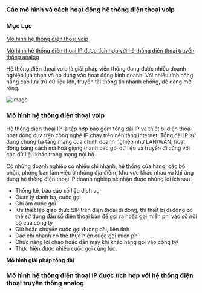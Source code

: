 ### Các mô hình và cách hoạt động hệ thống điện thoại voip

### Mục Lục

[Mô hình hệ thống điện thoại voip](#1)

[Mô hình hệ thống điện thoại IP được tích hợp với hệ thống điện thoại truyền thống analog](#2)

Hệ thống điện thoại voip là giải pháp viễn thông đang được nhiều doanh nghiệp lựa chọn và áp dụng vào hoạt động kinh doanh. 
Với nhiều tính năng nâng cao lưu trữ dữ liệu lớn, truyền tải thông tin nhanh chóng, dễ dàng mở rộng.

![image](https://user-images.githubusercontent.com/69178270/136925042-abd9cfb1-a95a-40f6-bb8b-9a176b2e66fc.png)

### <a name="1"> Mô hình hệ thống điện thoại voip </a>

Hệ thống điện thoại IP là tập hợp bao gồm tổng đài IP và thiết bị điện thoại hoạt động dựa trên công nghệ IP chạy trên nền tảng internet. Tổng đài IP sử dụng chung hạ tầng mạng của chính doanh nghiệp như LAN/WAN, hoạt động bằng cách mã hoá giọng thành các gói dữ liệu và truyền đi cũng với các dữ liệu khác trong mạng nội bộ.

Có những doanh nghiệp có nhiều chi nhánh, hệ thống cửa hàng, các bộ phận, phòng ban làm việc ở những địa điểm, khu vực khác nhau và khi ứng dụng hệ thống điện thoại IP doanh nghiệp sẽ nhận được những lợi ích sau:

 - Thống kê, báo cáo số liệu dịch vụ
 - Quản lý danh bạ, cuộc gọi
 - Ghi âm cuộc gọi
 - Khi thiết lập giao thức SIP trên điện thoại di động, thì thiết bị di động có thể sử dụng đầu số điện thoại bàn để gọi ra hoặc gọi miễn phí vào số nội bộ của công ty
 - Giữ hoặc chuyển cuộc gọi đường dài, liên tỉnh
 - Các chi nhánh có thể thực hiện cuộc gọi miễn phí
 - Chức năng lời chào hoặc dẫn máy khi khác hàng gọi vào công ty\
 - Thực hiện được nhiều cuộc gọi cùng lúc.

<a> **Mô hình giải pháp tổng đài** </a>

### <a name="2"> Mô hình hệ thống điện thoại IP được tích hợp với hệ thống điện thoại truyền thống analog </a>
